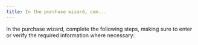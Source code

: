 ```yaml
---
title: In the purchase wizard, com...
---
```


In the purchase wizard, complete the following steps, making sure to enter or verify the required information where necessary:
